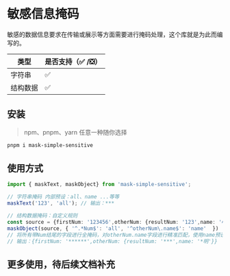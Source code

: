 # 敏感信息掩码

敏感的数据信息要求在传输或展示等方面需要进行掩码处理，这个库就是为此而编写的。

| 类型         | 是否支持（✅ /❎） |
| ------------ | ------------------ |
| 字符串       | ✅                 |
| 结构数据     | ✅                 |        |

## 安装

> npm、pnpm、yarn 任意一种随你选择

```bash
pnpm i mask-simple-sensitive
```

## 使用方式
```ts
import { maskText, maskObject} from 'mask-simple-sensitive';

// 字符串掩码 内部预设：all、name ...等等
maskText('123', 'all'); // 输出：***

// 结构数据掩码：自定义规则
const source = {firstNum: '123456',otherNum: {resultNum: '123',name: '小明'}};
maskObject(source, { '^.*Num$': 'all', '^otherNum\.name$': 'name'  })
// 将所有带Num结尾的字段进行全掩码，对otherNum.name字段进行精准匹配，使用name预设掩码。
// 输出：{firstNum: '******',otherNum: {resultNum: '***',name: '*明'}}
```

## 更多使用，待后续文档补充
